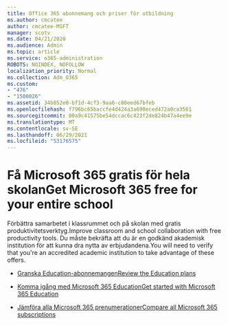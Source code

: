 ```yaml
---
title: Office 365 abonnemang och priser för utbildning
ms.author: cmcatee
author: cmcatee-MSFT
manager: scotv
ms.date: 04/21/2020
ms.audience: Admin
ms.topic: article
ms.service: o365-administration
ROBOTS: NOINDEX, NOFOLLOW
localization_priority: Normal
ms.collection: Adm_O365
ms.custom:
- "476"
- "1500026"
ms.assetid: 34b852e0-bf1d-4cf3-9aa6-c80eed67bfeb
ms.openlocfilehash: f796bc65baccfe4d424a3a690eced472a0ca3561
ms.sourcegitcommit: 00a9c41575be54dccac6c423f2de824b47a4ee9e
ms.translationtype: MT
ms.contentlocale: sv-SE
ms.lasthandoff: 06/29/2021
ms.locfileid: "53176575"
---
```

# <a name="get-microsoft-365-free-for-your-entire-school"></a><span data-ttu-id="b21b6-102">Få Microsoft 365 gratis för hela skolan</span><span class="sxs-lookup"><span data-stu-id="b21b6-102">Get Microsoft 365 free for your entire school</span></span>

<span data-ttu-id="b21b6-103">Förbättra samarbetet i klassrummet och på skolan med gratis produktivitetsverktyg.</span><span class="sxs-lookup"><span data-stu-id="b21b6-103">Improve classroom and school collaboration with free productivity tools.</span></span> <span data-ttu-id="b21b6-104">Du måste bekräfta att du är en godkänd akademisk institution för att kunna dra nytta av erbjudandena.</span><span class="sxs-lookup"><span data-stu-id="b21b6-104">You will need to verify that you're an accredited academic institution to take advantage of these offers.</span></span>
  
- [<span data-ttu-id="b21b6-105">Granska Education-abonnemangen</span><span class="sxs-lookup"><span data-stu-id="b21b6-105">Review the Education plans</span></span>](https://products.office.com/academic/compare-office-365-education-plans)

- [<span data-ttu-id="b21b6-106">Komma igång med Microsoft 365 Education</span><span class="sxs-lookup"><span data-stu-id="b21b6-106">Get started with Microsoft 365 Education</span></span>](https://support.office.com/article/get-started-with-office-365-education-ab02abe5-a1ee-458c-b749-5b44416ccf14?wt.mc_id=o365_portal_mmaven&ui=en-US&rs=en-US&ad=US)

- [<span data-ttu-id="b21b6-107">Jämföra alla Microsoft 365 prenumerationer</span><span class="sxs-lookup"><span data-stu-id="b21b6-107">Compare all Microsoft 365 subscriptions</span></span>](https://products.office.com/business/compare-more-office-365-for-business-plans)